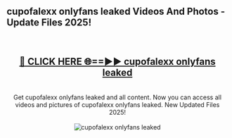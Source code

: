 <h2>cupofalexx onlyfans leaked Videos And Photos - Update Files 2025!</h2>
<br>
<div align="center">
<h2><a href="https://top-ai-tools.click/QrbHav" rel="nofollow">🔴 CLICK HERE 🌐==►► cupofalexx onlyfans leaked</a></h2>
<br>
Get cupofalexx onlyfans leaked and all content. Now you can access all videos and pictures of cupofalexx onlyfans leaked. New Updated Files 2025!
<br>
<br>
<a href="https://top-ai-tools.click/QrbHav" rel="nofollow" data-target="animated-image.originalLink"><img src="https://i.ibb.co.com/WyWwxjT/player-gif2.gif" alt="cupofalexx onlyfans leaked" style="max-width: 100%; display: inline-block;" data-target="animated-image.originalImage"></a>
</div>
<br>